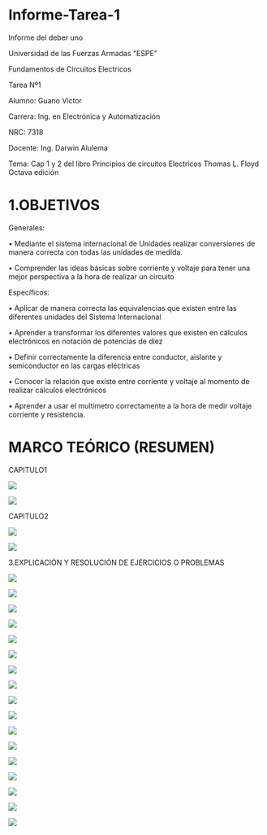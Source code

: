 # Informe-Tarea-1
Informe del deber uno

Universidad de las Fuerzas Armadas "ESPE"

Fundamentos de Circuitos Electricos

Tarea Nº1

Alumno: Guano Victor

Carrera: Ing. en Electrónica y Automatización

NRC: 7318

Docente: Ing. Darwin Alulema

Tema: Cap 1 y 2 del libro Principios de circuitos Electricos Thomas L. Floyd Octava edición 

# 1.OBJETIVOS

Generales:

• Mediante el sistema internacional de Unidades realizar conversiones de manera correcta con todas las unidades de medida.

• Comprender las ideas básicas sobre corriente y voltaje para tener una mejor perspectiva a la hora de realizar un circuito

Específicos:

• Aplicar de manera correcta las equivalencias que existen entre las diferentes unidades del Sistema Internacional

• Aprender a transformar los diferentes valores que existen en cálculos electrónicos en notación de potencias de diez

• Definir correctamente la diferencia entre conductor, aislante y semiconductor en las cargas eléctricas

• Conocer la relación que existe entre corriente y voltaje al momento de realizar cálculos electrónicos

• Aprender a usar el multimetro correctamente a la hora de medir voltaje corriente y resistencia.

# MARCO TEÓRICO (RESUMEN)
CAPITULO1

![](https://github.com/arielguano/Informe-Tarea-1/blob/main/Imagen4.png)

![](https://github.com/arielguano/Informe-Tarea-1/blob/main/Imagen5.png)

CAPITULO2

![](https://github.com/arielguano/Informe-Tarea-1/blob/main/CAPITULO2.jpeg)

![](https://github.com/arielguano/Informe-Tarea-1/blob/main/Imagen6.png)

3.EXPLICACIÓN Y RESOLUCIÓN DE EJERCICIOS O PROBLEMAS

![](https://github.com/arielguano/Informe-Tarea-1/blob/main/DESAROLLOEJER1.png)

![](https://github.com/arielguano/Informe-Tarea-1/blob/main/DESAROLLOEJER2.png)

![](https://github.com/arielguano/Informe-Tarea-1/blob/main/DESAROLLOEJER3.png)

![](https://github.com/arielguano/Informe-Tarea-1/blob/main/DESAROLLOEJER4.png)

![](https://github.com/arielguano/Informe-Tarea-1/blob/main/DESAROLLOEJER5.png)

![](https://github.com/arielguano/Informe-Tarea-1/blob/main/DESAROLLOEJER6.png)

![](https://github.com/arielguano/Informe-Tarea-1/blob/main/DESAROLLOEJER7.png)

![](https://github.com/arielguano/Informe-Tarea-1/blob/main/DESAROLLOEJER8.png)

![](https://github.com/arielguano/Informe-Tarea-1/blob/main/DESAROLLOEJER9.png)

![](https://github.com/arielguano/Informe-Tarea-1/blob/main/DESAROLLOEJER10.png)

![](https://github.com/arielguano/Informe-Tarea-1/blob/main/DESAROLLOEJER11.png)

![](https://github.com/arielguano/Informe-Tarea-1/blob/main/DESAROLLOEJER12.png)

![](https://github.com/arielguano/Informe-Tarea-1/blob/main/DESAROLLOEJER13.png)

![](https://github.com/arielguano/Informe-Tarea-1/blob/main/DESAROLLOEJER14.png)

![](https://github.com/arielguano/Informe-Tarea-1/blob/main/DESAROLLOEJER15.png)

![](https://github.com/arielguano/Informe-Tarea-1/blob/main/DESAROLLOEJER16.png)

![](https://github.com/arielguano/Informe-Tarea-1/blob/main/DESAROLLOEJER17.png)


